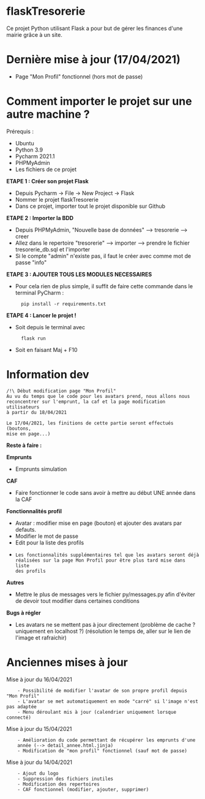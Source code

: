 # flaskTresorerie

Ce projet Python utilisant Flask a pour but de gérer les finances d'une mairie grâce à un site.

# Dernière mise à jour (17/04/2021)
- Page "Mon Profil" fonctionnel (hors mot de passe)

# Comment importer le projet sur une autre machine ?

Prérequis :
- Ubuntu
- Python 3.9
- Pycharm 2021.1
- PHPMyAdmin
- Les fichiers de ce projet

**ETAPE 1 : Créer son projet Flask**
    
- Depuis Pycharm -> File -> New Project -> Flask
- Nommer le projet flaskTresorerie
- Dans ce projet, importer tout le projet disponible sur Github

**ETAPE 2 : Importer la BDD**

- Depuis PHPMyAdmin, "Nouvelle base de données" --> tresorerie --> creer
- Allez dans le repertoire "tresorerie" --> importer --> prendre le fichier tresorerie_db.sql et l'importer
- Si le compte "admin" n'existe pas, il faut le créer avec comme mot de passe "info"
    
**ETAPE 3 : AJOUTER TOUS LES MODULES NECESSAIRES**

- Pour cela rien de plus simple, il suffit de faire cette commande dans le terminal PyCharm :
  
        pip install -r requirements.txt
    
**ETAPE 4 : Lancer le projet !**

- Soit depuis le terminal avec
        
        flask run
- Soit en faisant Maj + F10
# Information dev
    /!\ Début modification page "Mon Profil"
    Au vu du temps que le code pour les avatars prend, nous allons nous
    reconcentrer sur l'emprunt, la caf et la page modification utilisateurs
    à partir du 18/04/2021

    Le 17/04/2021, les finitions de cette partie seront effectués (boutons,
    mise en page...)

**Reste à faire :**

**Emprunts**
  - Emprunts simulation

**CAF**
  - Faire fonctionner le code sans avoir à mettre au début UNE année dans la CAF

**Fonctionnalités profil**
  - Avatar : modifier mise en page (bouton) et ajouter des avatars par defauts.
  - Modifier le mot de passe
  - Edit pour la liste des profils
  -
        Les fonctionnalités supplémentaires tel que les avatars seront déjà
        réalisées sur la page Mon Profil pour être plus tard mise dans liste
        des profils


**Autres**
 - Mettre le plus de messages vers le fichier py/messages.py 
    afin d'éviter de devoir tout modifier dans certaines conditions
    
**Bugs à régler**
  - Les avatars ne se mettent pas à jour directement (problème de cache ?
    uniquement en localhost ?) (résolution le temps de, aller sur le lien de
    l'image et rafraichir)

# Anciennes mises à jour

Mise à jour du 16/04/2021

        - Possibilité de modifier l'avatar de son propre profil depuis "Mon Profil"
        - L'avatar se met automatiquement en mode "carré" si l'image n'est pas adaptée
        - Menu déroulant mis à jour (calendrier uniquement lorsque connecté)


Mise à jour du 15/04/2021

        - Amélioration du code permettant de récupérer les emprunts d'une
        année (--> detail_annee.html.jinja)
        - Modification de "mon profil" fonctionnel (sauf mot de passe)

Mise à jour du 14/04/2021

        - Ajout du logo
        - Suppression des fichiers inutiles
        - Modification des repertoires
        - CAF fonctionnel (modifier, ajouter, supprimer)
